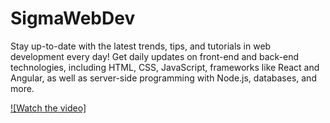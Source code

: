 # SigmaWebDev
Stay up-to-date with the latest trends, tips, and tutorials in web development every day! Get daily updates on front-end and back-end technologies, including HTML, CSS, JavaScript, frameworks like React and Angular, as well as server-side programming with Node.js, databases, and more.

[![Watch the video]](https://github.com/user-attachments/assets/993f286c-8bb0-4571-b23c-4104d80f6da1)
